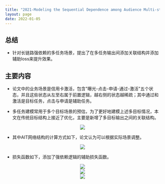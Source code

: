 ```yaml
---
title: "2021-Modeling the Sequential Dependence among Audience Multi-step Conversions with Multi-task Learning in Targeted Display Advertising"
layout: page
date: 2022-01-05
---
```


## 总结

- 针对长链路强依赖的多任务场景，提出了在多任务输出间添加关联结构并添加辅助loss来提升效果。

## 主要内容

- 论文中的业务场景是信用卡激活，包含"曝光-点击-申请-通过-激活"五个状态，并且这些状态从左至右属于前置逻辑，越右侧的状态越稀疏；其中通过和激活是目标任务，点击与申请是辅助任务。

- 多任务建模常用于多个目标场景的预估，为了更好地建模上述多目标情况，本文在传统目标结构上接近了优化，主要是新增了多目标输出之间的关联结构。
<div style="text-align: center"><img src="/wiki/attach/images/MT-Multi-01.png" style="max-width:800px"></div>

- 其中AIT网络结构的计算方式如下，论文认为可以根据实际场景调整。
<div style="text-align: center"><img src="/wiki/attach/images/MT-Multi-02.png" style="max-width:500px"></div>

- 损失函数如下，添加了强依赖逻辑的辅助损失函数。
<div style="text-align: center"><img src="/wiki/attach/images/MT-Multi-03.png" style="max-width:450px"></div>
<div style="text-align: center"><img src="/wiki/attach/images/MT-Multi-04.png" style="max-width:350px"></div>
<div style="text-align: center"><img src="/wiki/attach/images/MT-Multi-05.png" style="max-width:300px"></div>
